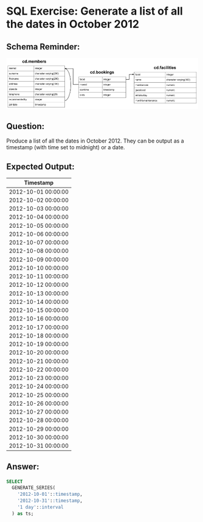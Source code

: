 # SQL Exercise: Generate a list of all the dates in October 2012

## Schema Reminder:

![Schema Diagram](../__resources/image.png)

## Question:

Produce a list of all the dates in October 2012. They can be output as a timestamp (with time set to midnight) or a date.

## Expected Output:

| Timestamp           |
| ------------------- |
| 2012-10-01 00:00:00 |
| 2012-10-02 00:00:00 |
| 2012-10-03 00:00:00 |
| 2012-10-04 00:00:00 |
| 2012-10-05 00:00:00 |
| 2012-10-06 00:00:00 |
| 2012-10-07 00:00:00 |
| 2012-10-08 00:00:00 |
| 2012-10-09 00:00:00 |
| 2012-10-10 00:00:00 |
| 2012-10-11 00:00:00 |
| 2012-10-12 00:00:00 |
| 2012-10-13 00:00:00 |
| 2012-10-14 00:00:00 |
| 2012-10-15 00:00:00 |
| 2012-10-16 00:00:00 |
| 2012-10-17 00:00:00 |
| 2012-10-18 00:00:00 |
| 2012-10-19 00:00:00 |
| 2012-10-20 00:00:00 |
| 2012-10-21 00:00:00 |
| 2012-10-22 00:00:00 |
| 2012-10-23 00:00:00 |
| 2012-10-24 00:00:00 |
| 2012-10-25 00:00:00 |
| 2012-10-26 00:00:00 |
| 2012-10-27 00:00:00 |
| 2012-10-28 00:00:00 |
| 2012-10-29 00:00:00 |
| 2012-10-30 00:00:00 |
| 2012-10-31 00:00:00 |

## Answer:

```sql
SELECT
  GENERATE_SERIES(
    '2012-10-01'::timestamp,
    '2012-10-31'::timestamp,
    '1 day'::interval
  ) as ts;
```
